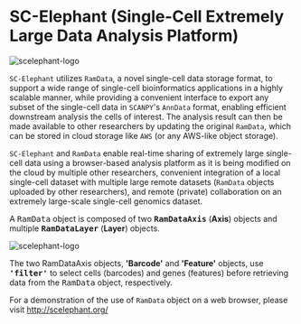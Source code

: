 # SC-Elephant (Single-Cell Extremely Large Data Analysis Platform)
![scelephant-logo](doc/img/scelephant_logo.png)



`SC-Elephant` utilizes `RamData`, a novel single-cell data storage format, to support a wide range of single-cell bioinformatics applications in a highly scalable manner, while providing a convenient interface to export any subset of the single-cell data in `SCANPY`'s `AnnData` format, enabling efficient downstream analysis the cells of interest. The analysis result can then be made available to other researchers by updating the original `RamData`, which can be stored in cloud storage like `AWS` (or any AWS-like object storage).



`SC-Elephant` and `RamData` enable real-time sharing of extremely large single-cell data using a browser-based analysis platform as it is being modified on the cloud by multiple other researchers, convenient integration of a local single-cell dataset with multiple large remote datasets (`RamData` objects uploaded by other researchers), and remote (private) collaboration on an extremely large-scale single-cell genomics dataset. 



A <tt>RamData</tt> object is composed of two <b><tt>RamDataAxis</tt></b> (<b>Axis</b>) objects and multiple <b><tt>RamDataLayer</tt></b> (<b>Layer</b>) objects.



![scelephant-logo](doc/img/scelephant.js.structure.png)



The two RamDataAxis objects, <b>'Barcode'</b> and <b>'Feature'</b> objects, use <b><tt>'filter'</tt></b> to select cells (barcodes) and genes (features) before retrieving data from the <tt>RamData</tt> object, respectively.



For a demonstration of the use of `RamData` object on a web browser, please visit http://scelephant.org/


